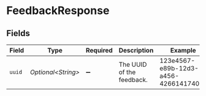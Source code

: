 # FeedbackResponse


## Fields

| Field                                | Type                                 | Required                             | Description                          | Example                              |
| ------------------------------------ | ------------------------------------ | ------------------------------------ | ------------------------------------ | ------------------------------------ |
| `uuid`                               | *Optional\<String>*                  | :heavy_minus_sign:                   | The UUID of the feedback.            | 123e4567-e89b-12d3-a456-4266141740a0 |